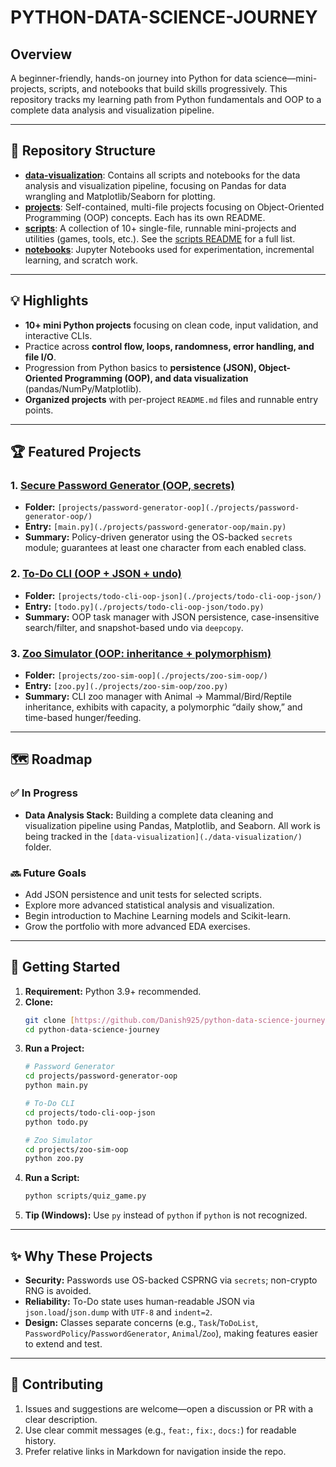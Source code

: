 # PYTHON-DATA-SCIENCE-JOURNEY

## Overview
A beginner-friendly, hands-on journey into Python for data science—mini-projects, scripts, and notebooks that build skills progressively. This repository tracks my learning path from Python fundamentals and OOP to a complete data analysis and visualization pipeline.

---

## 📂 Repository Structure

* **[data-visualization](./data-visualization/)**: Contains all scripts and notebooks for the data analysis and visualization pipeline, focusing on Pandas for data wrangling and Matplotlib/Seaborn for plotting.
* **[projects](./projects/)**: Self-contained, multi-file projects focusing on Object-Oriented Programming (OOP) concepts. Each has its own README.
* **[scripts](./scripts/)**: A collection of 10+ single-file, runnable mini-projects and utilities (games, tools, etc.). See the [scripts README](./scripts/README.md) for a full list.
* **[notebooks](./notebooks/)**: Jupyter Notebooks used for experimentation, incremental learning, and scratch work.

---

## 💡 Highlights

* **10+ mini Python projects** focusing on clean code, input validation, and interactive CLIs.
* Practice across **control flow, loops, randomness, error handling, and file I/O**.
* Progression from Python basics to **persistence (JSON), Object-Oriented Programming (OOP), and data visualization** (pandas/NumPy/Matplotlib).
* **Organized projects** with per-project `README.md` files and runnable entry points.

---

## 🏆 Featured Projects

### 1. [Secure Password Generator (OOP, secrets)](./projects/password-generator-oop/)
* **Folder:** `[projects/password-generator-oop](./projects/password-generator-oop/)`
* **Entry:** `[main.py](./projects/password-generator-oop/main.py)`
* **Summary:** Policy-driven generator using the OS-backed `secrets` module; guarantees at least one character from each enabled class.

### 2. [To-Do CLI (OOP + JSON + undo)](./projects/todo-cli-oop-json/)
* **Folder:** `[projects/todo-cli-oop-json](./projects/todo-cli-oop-json/)`
* **Entry:** `[todo.py](./projects/todo-cli-oop-json/todo.py)`
* **Summary:** OOP task manager with JSON persistence, case-insensitive search/filter, and snapshot-based undo via `deepcopy`.

### 3. [Zoo Simulator (OOP: inheritance + polymorphism)](./projects/zoo-sim-oop/)
* **Folder:** `[projects/zoo-sim-oop](./projects/zoo-sim-oop/)`
* **Entry:** `[zoo.py](./projects/zoo-sim-oop/zoo.py)`
* **Summary:** CLI zoo manager with Animal → Mammal/Bird/Reptile inheritance, exhibits with capacity, a polymorphic “daily show,” and time-based hunger/feeding.

---

## 🗺️ Roadmap

### ✅ In Progress
* **Data Analysis Stack:** Building a complete data cleaning and visualization pipeline using Pandas, Matplotlib, and Seaborn. All work is being tracked in the `[data-visualization](./data-visualization/)` folder.

### 🔜 Future Goals
* Add JSON persistence and unit tests for selected scripts.
* Explore more advanced statistical analysis and visualization.
* Begin introduction to Machine Learning models and Scikit-learn.
* Grow the portfolio with more advanced EDA exercises.

---

## 🚀 Getting Started

1.  **Requirement:** Python 3.9+ recommended.
2.  **Clone:**
    ```sh
    git clone [https://github.com/Danish925/python-data-science-journey](https://github.com/Danish925/python-data-science-journey)
    cd python-data-science-journey
    ```
3.  **Run a Project:**
    ```sh
    # Password Generator
    cd projects/password-generator-oop
    python main.py
    
    # To-Do CLI
    cd projects/todo-cli-oop-json
    python todo.py
    
    # Zoo Simulator
    cd projects/zoo-sim-oop
    python zoo.py
    ```
4.  **Run a Script:**
    ```sh
    python scripts/quiz_game.py
    ```
5.  **Tip (Windows):** Use `py` instead of `python` if `python` is not recognized.

---

## ✨ Why These Projects

* **Security:** Passwords use OS-backed CSPRNG via `secrets`; non-crypto RNG is avoided.
* **Reliability:** To-Do state uses human-readable JSON via `json.load`/`json.dump` with `UTF-8` and `indent=2`.
* **Design:** Classes separate concerns (e.g., `Task`/`ToDoList`, `PasswordPolicy`/`PasswordGenerator`, `Animal`/`Zoo`), making features easier to extend and test.

---

## 🤝 Contributing

1.  Issues and suggestions are welcome—open a discussion or PR with a clear description.
2.  Use clear commit messages (e.g., `feat:`, `fix:`, `docs:`) for readable history.
3.  Prefer relative links in Markdown for navigation inside the repo.
